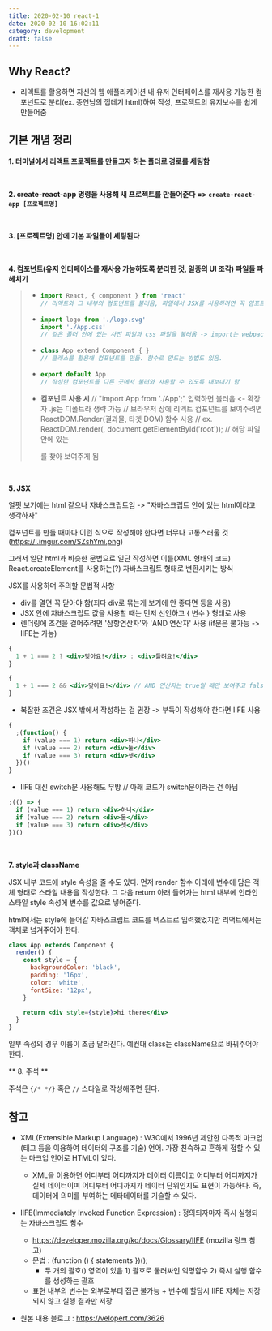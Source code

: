 ```yaml
---
title: 2020-02-10 react-1
date: 2020-02-10 16:02:11
category: development
draft: false
---
```


## Why React?

- 리액트를 활용하면 자신의 웹 애플리케이션 내 유저 인터페이스를 재사용 가능한 컴포넌트로 분리(ex. 종연님의 껍데기 html)하여 작성, 프로젝트의 유지보수를 쉽게 만들어줌

## 기본 개념 정리

**1. 터미널에서 리액트 프로젝트를 만들고자 하는 폴더로 경로를 세팅함**

<br>

**2. create-react-app 명령을 사용해 새 프로젝트를 만들어준다 => `create-react-app [프로젝트명]`**

<br>

**3. [프로젝트명] 안에 기본 파일들이 세팅된다**

<br>

**4. 컴포넌트(유저 인터페이스를 재사용 가능하도록 분리한 것, 일종의 UI 조각) 파일들 파헤치기**

> - ```jsx
>   import React, { component } from 'react'
>   // 리액트와 그 내부의 컴포넌트를 불러옴, 파일에서 JSX를 사용하려면 꼭 임포트 해줘야 함
>   ```
>
> - ```jsx
>   import logo from './logo.svg'
>   import './App.css'
>   // 같은 폴더 안에 있는 사진 파일과 css 파일을 불러옴 -> import는 webpack과 연관 있으나 일단 패스
>   ```
>
> - ```jsx
>   class App extend Component { }
>   // 클래스를 활용해 컴포넌트를 만듦. 함수로 만드는 방법도 있음.
>   ```
>
> - ```jsx
>   export default App
>   // 작성한 컴포넌트를 다른 곳에서 불러와 사용할 수 있도록 내보내기 함
>   ```
>
> - **컴포넌트 사용 시**
>   // "import App from './App';" 입력하면 불러옴 <- 확장자 .js는 디폴트라 생략 가능
>   // 브라우저 상에 리액트 컴포넌트를 보여주려면 ReactDOM.Render(결과물, 타겟 DOM) 함수 사용
>   // ex. ReactDOM.render(<App />, document.getElementById('root'));
>   // 해당 파일 안에 있는 <div id="root"></div>를 찾아 보여주게 됨

<br>

**5. JSX**

얼핏 보기에는 html 같으나 자바스크립트임 -> "자바스크립트 안에 있는 html이라고 생각하자"

컴포넌트를 만들 때마다 이런 식으로 작성해야 한다면 너무나 고통스러울 것(https://i.imgur.com/SZshYmi.png)

그래서 일단 html과 비슷한 문법으로 일단 작성하면 이를(XML 형태의 코드) React.createElement를 사용하는(?) 자바스크립트 형태로 변환시키는 방식

JSX를 사용하며 주의할 문법적 사항

- div를 열면 꼭 닫아야 함(죄다 div로 묶는게 보기에 안 좋다면 <Fregment> 등을 사용)
- JSX 안에 자바스크립트 값을 사용할 때는 먼저 선언하고 { 변수 } 형태로 사용
- 렌더링에 조건을 걸어주려면 '삼항연산자'와 'AND 연산자' 사용 (if문은 불가능 -> IIFE는 가능)

```jsx
{
  1 + 1 === 2 ? <div>맞아요!</div> : <div>틀려요!</div>
}
```

```jsx
{
  1 + 1 === 2 && <div>맞아요!</div> // AND 연산자는 true일 때만 보여주고 false는 안 보여줌
}
```

- 복잡한 조건은 JSX 밖에서 작성하는 걸 권장 -> 부득이 작성해야 한다면 IIFE 사용

```jsx
{
  ;(function() {
    if (value === 1) return <div>하나</div>
    if (value === 2) return <div>둘</div>
    if (value === 3) return <div>셋</div>
  })()
}
```

- IIFE 대신 switch문 사용해도 무방 // 아래 코드가 switch문이라는 건 아님

```jsx
;(() => {
  if (value === 1) return <div>하나</div>
  if (value === 2) return <div>둘</div>
  if (value === 3) return <div>셋</div>
})()
```

<br>

**7. style과 className**

JSX 내부 코드에 style 속성을 줄 수도 있다. 먼저 render 함수 아래에 변수에 담은 객체 형태로 스타일 내용을 작성한다. 그 다음 return 아래 들어가는 html 내부에 인라인 스타일 style 속성에 변수를 값으로 넣어준다.

html에서는 style에 들어갈 자바스크립트 코드를 텍스트로 입력했었지만 리액트에서는 객체로 넘겨주어야 한다.

```jsx
class App extends Component {
  render() {
    const style = {
      backgroundColor: 'black',
      padding: '16px',
      color: 'white',
      fontSize: '12px',
    }

    return <div style={style}>hi there</div>
  }
}
```

일부 속성의 경우 이름이 조금 달라진다. 예컨대 class는 className으로 바꿔주어야 한다.

** 8. 주석 **

주석은 `{/* */}` 혹은 `//` 스타일로 작성해주면 된다.

## 참고

- XML(Extensible Markup Language) : W3C에서 1996년 제안한 다목적 마크업(태그 등을 이용하여 데이터의 구조를 기술) 언어. 가장 친숙하고 흔하게 접할 수 있는 마크업 언어로 HTML이 있다.

  - XML을 이용하면 어디부터 어디까지가 데이터 이름이고 어디부터 어디까지가 실제 데이터이며 어디부터 어디까지가 데이터 단위인지도 표현이 가능하다. 즉, 데이터에 의미를 부여하는 메타데이터를 기술할 수 있다.

- IIFE(Immediately Invoked Function Expression) : 정의되자마자 즉시 실행되는 자바스크립트 함수

  - https://developer.mozilla.org/ko/docs/Glossary/IIFE (mozilla 링크 참고)
  - 문법 : (function () { statements })();
    - 두 개의 괄호() 영역이 있음 1) 괄호로 둘러싸인 익명함수 2) 즉시 실행 함수를 생성하는 괄호
  - 표현 내부의 변수는 외부로부터 접근 불가능 + 변수에 할당시 IIFE 자체는 저장되지 않고 실행 결과만 저장

- 원본 내용 블로그 : https://velopert.com/3626
